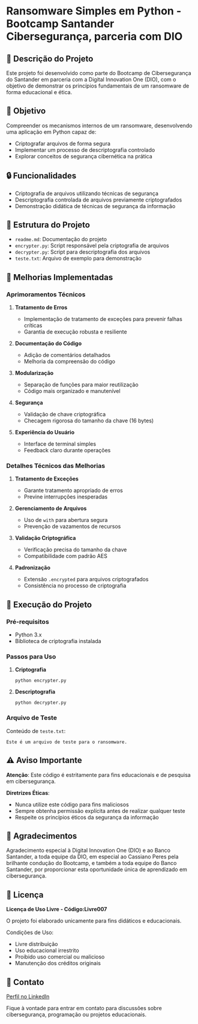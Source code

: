 # Ransomware Simples em Python - Bootcamp Santander Cibersegurança, parceria com DIO 

## 📘 Descrição do Projeto

Este projeto foi desenvolvido como parte do Bootcamp de Cibersegurança do Santander em parceria com a Digital Innovation One (DIO), com o objetivo de demonstrar os princípios fundamentais de um ransomware de forma educacional e ética.

## 🎯 Objetivo

Compreender os mecanismos internos de um ransomware, desenvolvendo uma aplicação em Python capaz de:
- Criptografar arquivos de forma segura
- Implementar um processo de descriptografia controlado
- Explorar conceitos de segurança cibernética na prática

## 🔒 Funcionalidades

- Criptografia de arquivos utilizando técnicas de segurança
- Descriptografia controlada de arquivos previamente criptografados
- Demonstração didática de técnicas de segurança da informação

## 📁 Estrutura do Projeto

- `readme.md`: Documentação do projeto
- `encrypter.py`: Script responsável pela criptografia de arquivos
- `decrypter.py`: Script para descriptografia dos arquivos
- `teste.txt`: Arquivo de exemplo para demonstração

## 🚀 Melhorias Implementadas

### Aprimoramentos Técnicos

1. **Tratamento de Erros**
   - Implementação de tratamento de exceções para prevenir falhas críticas
   - Garantia de execução robusta e resiliente

2. **Documentação do Código**
   - Adição de comentários detalhados
   - Melhoria da compreensão do código

3. **Modularização**
   - Separação de funções para maior reutilização
   - Código mais organizado e manutenível

4. **Segurança**
   - Validação de chave criptográfica
   - Checagem rigorosa do tamanho da chave (16 bytes)

5. **Experiência do Usuário**
   - Interface de terminal simples
   - Feedback claro durante operações

### Detalhes Técnicos das Melhorias

1. **Tratamento de Exceções**
   - Garante tratamento apropriado de erros
   - Previne interrupções inesperadas

2. **Gerenciamento de Arquivos**
   - Uso de `with` para abertura segura
   - Prevenção de vazamentos de recursos

3. **Validação Criptográfica**
   - Verificação precisa do tamanho da chave
   - Compatibilidade com padrão AES

4. **Padronização**
   - Extensão `.encrypted` para arquivos criptografados
   - Consistência no processo de criptografia

## 🔧 Execução do Projeto

### Pré-requisitos
- Python 3.x
- Biblioteca de criptografia instalada

### Passos para Uso

1. **Criptografia**
   ```
   python encrypter.py
   ```

2. **Descriptografia**
   ```
   python decrypter.py
   ```

### Arquivo de Teste

Conteúdo de `teste.txt`:
```
Este é um arquivo de teste para o ransomware.
```

## ⚠️ Aviso Importante

**Atenção**: Este código é estritamente para fins educacionais e de pesquisa em cibersegurança. 

**Diretrizes Éticas**:
- Nunca utilize este código para fins maliciosos
- Sempre obtenha permissão explícita antes de realizar qualquer teste
- Respeite os princípios éticos da segurança da informação

## 🙏 Agradecimentos

Agradecimento especial à Digital Innovation One (DIO) e ao Banco Santander, a toda equipe da DIO, em especial ao Cassiano Peres pela brilhante condução do Bootcamp, e também a toda equipe do Banco Santander, por proporcionar esta oportunidade única de aprendizado em cibersegurança.

## 📜 Licença

**Licença de Uso Livre - Código:Livre007**

O projeto foi elaborado unicamente para fins didáticos e educacionais. 

Condições de Uso:
- Livre distribuição
- Uso educacional irrestrito
- Proibido uso comercial ou malicioso
- Manutenção dos créditos originais

## 🔗 Contato

[Perfil no LinkedIn](https://www.linkedin.com/in/sergio-luiz-dos-santos-3b081a326)

Fique à vontade para entrar em contato para discussões sobre cibersegurança, programação ou projetos educacionais.

